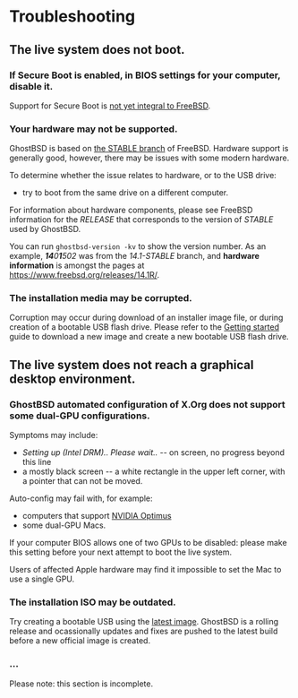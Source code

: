 Troubleshooting
===============

## The live system does not boot.

### If Secure Boot is enabled, in BIOS settings for your computer, disable it.

Support for Secure Boot is [not yet integral to FreeBSD](https://wiki.freebsd.org/SecureBoot).

### Your hardware may not be supported.

GhostBSD is based on [the STABLE branch](https://www.freebsd.org/where/#helptest) of FreeBSD.
Hardware support is generally good, however, there may be issues with some modern hardware.

To determine whether the issue relates to hardware, or to the USB drive:

- try to boot from the same drive on a different computer.

For information about hardware components, please see FreeBSD information for the _RELEASE_ that corresponds to the version of _STABLE_ used by GhostBSD.

You can run `ghostbsd-version -kv` to show the version number. As an example, _**14**0**1**502_ was from the _14.1-STABLE_ branch, and **hardware information** is amongst the pages at <https://www.freebsd.org/releases/14.1R/>.

### The installation media may be corrupted.

Corruption may occur during download of an installer image file, or during creation of a bootable USB flash drive.
Please refer to the [Getting started](getting-started.md) guide to download a new image and create a new bootable USB flash drive.

## The live system does not reach a graphical desktop environment.

### GhostBSD automated configuration of X.Org does not support some dual-GPU configurations.

Symptoms may include:

- _Setting up (Intel DRM).. Please wait.._ -- on screen, no progress beyond this line
- a mostly black screen -- a white rectangle in the upper left corner, with a pointer that can not be moved.

Auto-config may fail with, for example: 

- computers that support [NVIDIA Optimus](https://en.wikipedia.org/wiki/Nvidia_Optimus)
- some dual-GPU Macs.

If your computer BIOS allows one of two GPUs to be disabled: please make this setting before your next attempt to boot the live system.

Users of affected Apple hardware may find it impossible to set the Mac to use a single GPU.

### The installation ISO may be outdated.

Try creating a bootable USB using the [latest image](https://www.ghostbsd.org/download).
GhostBSD is a rolling release and ocassionally updates and fixes are pushed to the latest build before a new official image is created.

### …

Please note: this section is incomplete.
